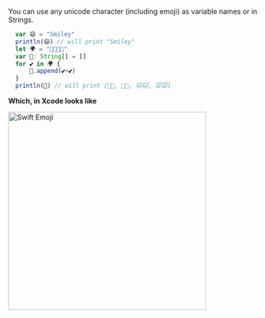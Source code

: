 You can use any unicode character (including emoji) as variable names or in Strings.

```js
  var 😄 = "Smiley"                                 
  println(😄) // will print "Smiley"
  let 🌍 = "🐶🐺🐱🐭"
  var 🚢: String[] = []
  for 💕 in 🌍 {
      🚢.append(💕+💕)
  }
  println(🚢) // will print [🐶🐶, 🐺🐺, 🐱🐱, 🐭🐭]
```

**Which, in Xcode looks like**

<img src="http://mhm5000.gitbooks.io/swift-cheat-sheet/content/img/swift-emoji.png" alt="Swift Emoji" width="400px">
